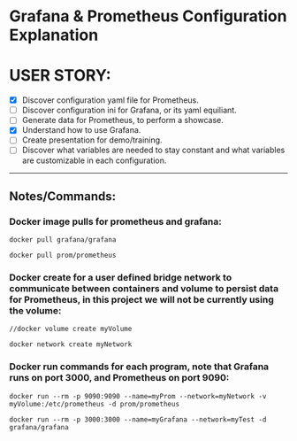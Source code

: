 # Grafana & Prometheus Configuration Explanation

# USER STORY:
- [x] Discover configuration yaml file for Prometheus.
- [ ] Discover configuration ini for Grafana, or its yaml equiliant. 
- [ ] Generate data for Prometheus, to perform a showcase.
- [x] Understand how to use Grafana.
- [ ] Create presentation for demo/training.
- [ ] Discover what variables are needed to stay constant and what variables are customizable in each configuration.

---
## Notes/Commands: 

### Docker image pulls for prometheus and grafana:
`docker pull grafana/grafana`

`docker pull prom/prometheus`

### Docker create for a user defined bridge network to communicate between containers and volume to persist data for Prometheus, in this project we will not be currently using the volume: 
`//docker volume create myVolume`

`docker network create myNetwork`

### Docker run commands for each program, note that Grafana runs on port 3000, and Prometheus on port 9090:
`docker run --rm -p 9090:9090 --name=myProm --network=myNetwork -v myVolume:/etc/prometheus -d prom/prometheus`

`docker run --rm -p 3000:3000 --name=myGrafana --network=myTest -d  grafana/grafana`




